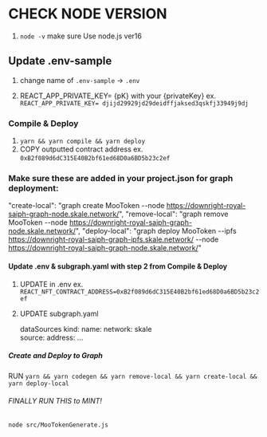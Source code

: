 # CHECK NODE VERSION
1. `node -v` make sure Use node.js ver16

## Update .env-sample

1. change name of `.env-sample` -> `.env`

2. REACT_APP_PRIVATE_KEY= {pK} with your {privateKey}
    ex. `REACT_APP_PRIVATE_KEY= djijd29929jd29deidffjaksed3qskfj33949j9dj`

### Compile & Deploy

1. `yarn && yarn compile && yarn deploy`
2.  COPY outputted contract address
    ex. `0xB2f089d6dC315E40B2bf61ed68D0a6BD5b23c2ef`

### Make sure these are added in your project.json for graph deployment:

"create-local": "graph create MooToken --node https://downright-royal-saiph-graph-node.skale.network/",
"remove-local": "graph remove MooToken --node https://downright-royal-saiph-graph-node.skale.network/",
"deploy-local": "graph deploy MooToken --ipfs https://downright-royal-saiph-graph-ipfs.skale.network/ --node https://downright-royal-saiph-graph-node.skale.network/"



#### Update .env & subgraph.yaml with step 2 from Compile & Deploy 

1. UPDATE <addContractAddress> in .env
    ex. `REACT_NFT_CONTRACT_ADDRESS=0xB2f089d6dC315E40B2bf61ed68D0a6BD5b23c2ef`

2. UPDATE subgraph.yaml

    dataSources
        kind:
        name:
        network: skale     
        source:
            address: <addContractAddress>
            ...

##### Create and Deploy to Graph

RUN `yarn && yarn codegen && yarn remove-local && yarn create-local && yarn deploy-local`





###### FINALLY RUN THIS to MINT!

`node src/MooTokenGenerate.js`
